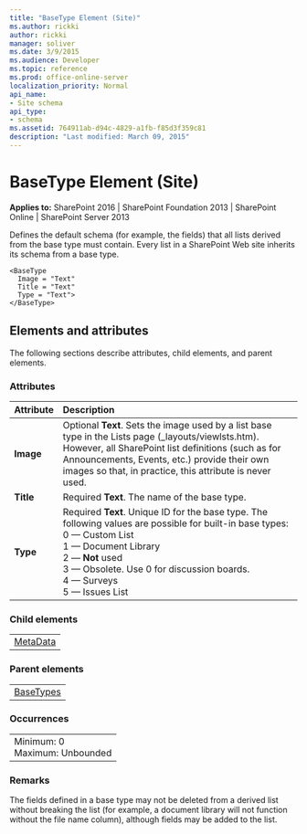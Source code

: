 ```yaml
---
title: "BaseType Element (Site)"
ms.author: rickki
author: rickki
manager: soliver
ms.date: 3/9/2015
ms.audience: Developer
ms.topic: reference
ms.prod: office-online-server
localization_priority: Normal
api_name:
- Site schema
api_type:
- schema
ms.assetid: 764911ab-d94c-4829-a1fb-f85d3f359c81
description: "Last modified: March 09, 2015"
---
```


# BaseType Element (Site)

 
  
 **Applies to:** SharePoint 2016 | SharePoint Foundation 2013 | SharePoint Online | SharePoint Server 2013
  
Defines the default schema (for example, the fields) that all lists derived from the base type must contain. Every list in a SharePoint Web site inherits its schema from a base type.
  
```
<BaseType
  Image = "Text"
  Title = "Text"
  Type = "Text">
</BaseType>
```

## Elements and attributes

The following sections describe attributes, child elements, and parent elements.

### Attributes

|**Attribute**|**Description**|
|:-----|:-----|
|**Image** <br/> |Optional **Text**. Sets the image used by a list base type in the Lists page (_layouts/viewlsts.htm). However, all SharePoint list definitions (such as for Announcements, Events, etc.) provide their own images so that, in practice, this attribute is never used.  <br/> |
|**Title** <br/> |Required **Text**. The name of the base type.  <br/> |
|**Type** <br/> |Required **Text**. Unique ID for the base type. The following values are possible for built-in base types:  <br/> 0 — Custom List  <br/> 1 — Document Library  <br/> 2 — **Not** used  <br/> 3 — Obsolete. Use 0 for discussion boards.  <br/> 4 — Surveys  <br/> 5 — Issues List  <br/> |
   
### Child elements

||
|:-----|
|[MetaData](metadata-element-site.md)|
   
### Parent elements

||
|:-----|
|[BaseTypes](basetypes-element-site.md)|
   
### Occurrences

||
|:-----|
|Minimum: 0  <br/> Maximum: Unbounded  <br/> |
   
### Remarks

The fields defined in a base type may not be deleted from a derived list without breaking the list (for example, a document library will not function without the file name column), although fields may be added to the list.
  

